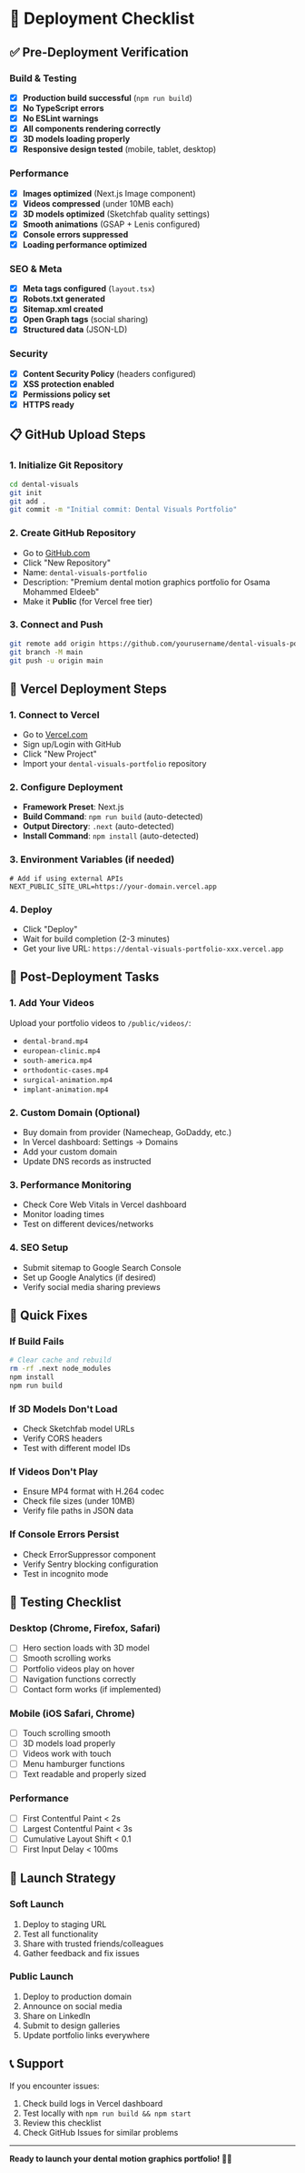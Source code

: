 # 🚀 Deployment Checklist

## ✅ Pre-Deployment Verification

### Build & Testing

- [x] **Production build successful** (`npm run build`)
- [x] **No TypeScript errors**
- [x] **No ESLint warnings**
- [x] **All components rendering correctly**
- [x] **3D models loading properly**
- [x] **Responsive design tested** (mobile, tablet, desktop)

### Performance

- [x] **Images optimized** (Next.js Image component)
- [x] **Videos compressed** (under 10MB each)
- [x] **3D models optimized** (Sketchfab quality settings)
- [x] **Smooth animations** (GSAP + Lenis configured)
- [x] **Console errors suppressed**
- [x] **Loading performance optimized**

### SEO & Meta

- [x] **Meta tags configured** (`layout.tsx`)
- [x] **Robots.txt generated**
- [x] **Sitemap.xml created**
- [x] **Open Graph tags** (social sharing)
- [x] **Structured data** (JSON-LD)

### Security

- [x] **Content Security Policy** (headers configured)
- [x] **XSS protection enabled**
- [x] **Permissions policy set**
- [x] **HTTPS ready**

## 📋 GitHub Upload Steps

### 1. Initialize Git Repository

```bash
cd dental-visuals
git init
git add .
git commit -m "Initial commit: Dental Visuals Portfolio"
```

### 2. Create GitHub Repository

- Go to [GitHub.com](https://github.com)
- Click "New Repository"
- Name: `dental-visuals-portfolio`
- Description: "Premium dental motion graphics portfolio for Osama Mohammed Eldeeb"
- Make it **Public** (for Vercel free tier)

### 3. Connect and Push

```bash
git remote add origin https://github.com/yourusername/dental-visuals-portfolio.git
git branch -M main
git push -u origin main
```

## 🚀 Vercel Deployment Steps

### 1. Connect to Vercel

- Go to [Vercel.com](https://vercel.com)
- Sign up/Login with GitHub
- Click "New Project"
- Import your `dental-visuals-portfolio` repository

### 2. Configure Deployment

- **Framework Preset**: Next.js
- **Build Command**: `npm run build` (auto-detected)
- **Output Directory**: `.next` (auto-detected)
- **Install Command**: `npm install` (auto-detected)

### 3. Environment Variables (if needed)

```env
# Add if using external APIs
NEXT_PUBLIC_SITE_URL=https://your-domain.vercel.app
```

### 4. Deploy

- Click "Deploy"
- Wait for build completion (2-3 minutes)
- Get your live URL: `https://dental-visuals-portfolio-xxx.vercel.app`

## 📁 Post-Deployment Tasks

### 1. Add Your Videos

Upload your portfolio videos to `/public/videos/`:

- `dental-brand.mp4`
- `european-clinic.mp4`
- `south-america.mp4`
- `orthodontic-cases.mp4`
- `surgical-animation.mp4`
- `implant-animation.mp4`

### 2. Custom Domain (Optional)

- Buy domain from provider (Namecheap, GoDaddy, etc.)
- In Vercel dashboard: Settings → Domains
- Add your custom domain
- Update DNS records as instructed

### 3. Performance Monitoring

- Check Core Web Vitals in Vercel dashboard
- Monitor loading times
- Test on different devices/networks

### 4. SEO Setup

- Submit sitemap to Google Search Console
- Set up Google Analytics (if desired)
- Verify social media sharing previews

## 🔧 Quick Fixes

### If Build Fails

```bash
# Clear cache and rebuild
rm -rf .next node_modules
npm install
npm run build
```

### If 3D Models Don't Load

- Check Sketchfab model URLs
- Verify CORS headers
- Test with different model IDs

### If Videos Don't Play

- Ensure MP4 format with H.264 codec
- Check file sizes (under 10MB)
- Verify file paths in JSON data

### If Console Errors Persist

- Check ErrorSuppressor component
- Verify Sentry blocking configuration
- Test in incognito mode

## 📱 Testing Checklist

### Desktop (Chrome, Firefox, Safari)

- [ ] Hero section loads with 3D model
- [ ] Smooth scrolling works
- [ ] Portfolio videos play on hover
- [ ] Navigation functions correctly
- [ ] Contact form works (if implemented)

### Mobile (iOS Safari, Chrome)

- [ ] Touch scrolling smooth
- [ ] 3D models load properly
- [ ] Videos work with touch
- [ ] Menu hamburger functions
- [ ] Text readable and properly sized

### Performance

- [ ] First Contentful Paint < 2s
- [ ] Largest Contentful Paint < 3s
- [ ] Cumulative Layout Shift < 0.1
- [ ] First Input Delay < 100ms

## 🎯 Launch Strategy

### Soft Launch

1. Deploy to staging URL
2. Test all functionality
3. Share with trusted friends/colleagues
4. Gather feedback and fix issues

### Public Launch

1. Deploy to production domain
2. Announce on social media
3. Share on LinkedIn
4. Submit to design galleries
5. Update portfolio links everywhere

## 📞 Support

If you encounter issues:

1. Check build logs in Vercel dashboard
2. Test locally with `npm run build && npm start`
3. Review this checklist
4. Check GitHub Issues for similar problems

---

**Ready to launch your dental motion graphics portfolio! 🦷✨**
